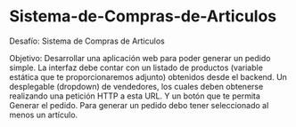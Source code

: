 # Sistema-de-Compras-de-Articulos
Desafío: Sistema de Compras de Articulos

Objetivo: Desarrollar una aplicación web para poder generar un pedido simple. La interfaz debe
contar con un listado de productos (variable estática que te proporcionaremos adjunto) obtenidos
desde el backend. Un desplegable (dropdown) de vendedores, los cuales deben obtenerse
realizando una petición HTTP a esta URL. Y un botón que te permita Generar el pedido. Para generar
un pedido debo tener seleccionado al menos un artículo.

# 